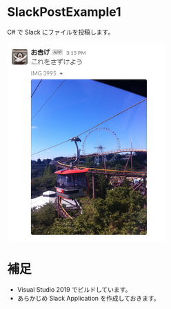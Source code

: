 # SlackPostExample1

C# で Slack にファイルを投稿します。

![お告げ](.images\お告げ.png)

# 補足

* Visual Studio 2019 でビルドしています。
* あらかじめ Slack Application を作成しておきます。
